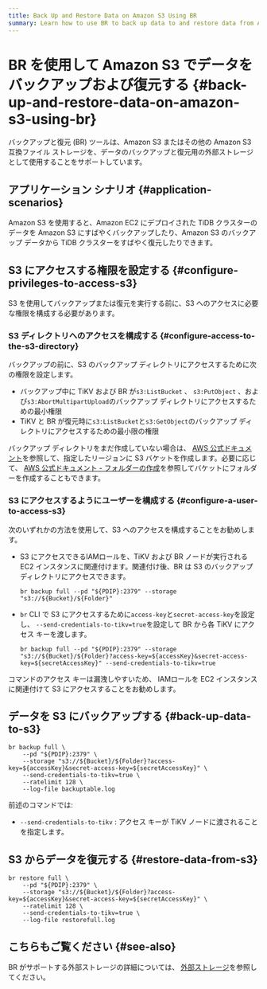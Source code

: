 ```yaml
---
title: Back Up and Restore Data on Amazon S3 Using BR
summary: Learn how to use BR to back up data to and restore data from Amazon S3 storage.
---
```


# BR を使用して Amazon S3 でデータをバックアップおよび復元する {#back-up-and-restore-data-on-amazon-s3-using-br}

バックアップと復元 (BR) ツールは、Amazon S3 またはその他の Amazon S3 互換ファイル ストレージを、データのバックアップと復元用の外部ストレージとして使用することをサポートしています。

## アプリケーション シナリオ {#application-scenarios}

Amazon S3 を使用すると、Amazon EC2 にデプロイされた TiDB クラスターのデータを Amazon S3 にすばやくバックアップしたり、Amazon S3 のバックアップ データから TiDB クラスターをすばやく復元したりできます。

## S3 にアクセスする権限を設定する {#configure-privileges-to-access-s3}

S3 を使用してバックアップまたは復元を実行する前に、S3 へのアクセスに必要な権限を構成する必要があります。

### S3 ディレクトリへのアクセスを構成する {#configure-access-to-the-s3-directory}

バックアップの前に、S3 のバックアップ ディレクトリにアクセスするために次の権限を設定します。

-   バックアップ中に TiKV および BR が`s3:ListBucket` 、 `s3:PutObject` 、および`s3:AbortMultipartUpload`のバックアップ ディレクトリにアクセスするための最小権限
-   TiKV と BR が復元時に`s3:ListBucket`と`s3:GetObject`のバックアップ ディレクトリにアクセスするための最小限の権限

バックアップ ディレクトリをまだ作成していない場合は、 [AWS 公式ドキュメント](https://docs.aws.amazon.com/AmazonS3/latest/userguide/create-bucket-overview.html)を参照して、指定したリージョンに S3 バケットを作成します。必要に応じて、 [AWS 公式ドキュメント - フォルダーの作成](https://docs.aws.amazon.com/AmazonS3/latest/userguide/using-folders.html)を参照してバケットにフォルダーを作成することもできます。

### S3 にアクセスするようにユーザーを構成する {#configure-a-user-to-access-s3}

次のいずれかの方法を使用して、S3 へのアクセスを構成することをお勧めします。

-   S3 にアクセスできるIAMロールを、TiKV および BR ノードが実行される EC2 インスタンスに関連付けます。関連付け後、BR は S3 のバックアップ ディレクトリにアクセスできます。

    
    ```shell
    br backup full --pd "${PDIP}:2379" --storage "s3://${Bucket}/${Folder}"
    ```

-   `br` CLI で S3 にアクセスするために`access-key`と`secret-access-key`を設定し、 `--send-credentials-to-tikv=true`を設定して BR から各 TiKV にアクセス キーを渡します。

    
    ```shell
    br backup full --pd "${PDIP}:2379" --storage "s3://${Bucket}/${Folder}?access-key=${accessKey}&secret-access-key=${secretAccessKey}" --send-credentials-to-tikv=true
    ```

コマンドのアクセス キーは漏洩しやすいため、 IAMロールを EC2 インスタンスに関連付けて S3 にアクセスすることをお勧めします。

## データを S3 にバックアップする {#back-up-data-to-s3}


```shell
br backup full \
    --pd "${PDIP}:2379" \
    --storage "s3://${Bucket}/${Folder}?access-key=${accessKey}&secret-access-key=${secretAccessKey}" \
    --send-credentials-to-tikv=true \
    --ratelimit 128 \
    --log-file backuptable.log
```

前述のコマンドでは:

-   `--send-credentials-to-tikv` : アクセス キーが TiKV ノードに渡されることを指定します。

## S3 からデータを復元する {#restore-data-from-s3}

```shell
br restore full \
    --pd "${PDIP}:2379" \
    --storage "s3://${Bucket}/${Folder}?access-key=${accessKey}&secret-access-key=${secretAccessKey}" \
    --ratelimit 128 \
    --send-credentials-to-tikv=true \
    --log-file restorefull.log
```

## こちらもご覧ください {#see-also}

BR がサポートする外部ストレージの詳細については、 [外部ストレージ](/br/backup-and-restore-storages.md)を参照してください。

